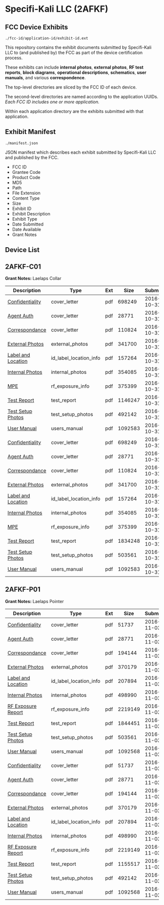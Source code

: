 # Specifi-Kali LLC (2AFKF)
## FCC Device Exhibits

```
./fcc-id/application-id/exhibit-id.ext
```

This repository contains the exhibit documents submitted by Specifi-Kali LLC to (and published by) the FCC as part of the device certification process.

These exhibits can include **internal photos**, **external photos**, **RF test reports**, **block diagrams**, **operational descriptions**, **schematics**, **user manuals**, and various **correspondence**.

The top-level directories are sliced by the FCC ID of each device.

The second-level directories are named according to the application UUIDs. *Each FCC ID includes one or more application.*

Within each application directory are the exhibits submitted with that application. 

## Exhibit Manifest

```
./manifest.json
```

JSON manifest which describes each exhibit submitted by Specifi-Kali LLC and published by the FCC.

- FCC ID
- Grantee Code
- Product Code
- MD5
- Path
- File Extension
- Content Type
- Size
- Exhibit ID
- Exhibit Description
- Exhibit Type
- Date Submitted
- Date Available
- Grant Notes

## Device List
## 2AFKF-C01
**Grant Notes:** Laelaps Collar

| Description | Type | Ext | Size | Submitted | Available |
| ----------- | ---- | --- | ---- | --------- | --------- |
| [Confidentiality](2AFKF-C01/86d64f4e4e1389a420c9f3b4623b4cb0/3181894.pdf) | cover_letter | pdf | 698249 | 2016-10-31 | 2016-11-01 |
| [Agent Auth](2AFKF-C01/86d64f4e4e1389a420c9f3b4623b4cb0/3181895.pdf) | cover_letter | pdf | 28771 | 2016-10-31 | 2016-11-01 |
| [Correspondance](2AFKF-C01/86d64f4e4e1389a420c9f3b4623b4cb0/3181896.pdf) | cover_letter | pdf | 110824 | 2016-10-31 | 2016-11-01 |
| [External Photos](2AFKF-C01/86d64f4e4e1389a420c9f3b4623b4cb0/3181897.pdf) | external_photos | pdf | 341700 | 2016-10-31 | 2016-11-01 |
| [Label and Location](2AFKF-C01/86d64f4e4e1389a420c9f3b4623b4cb0/3181898.pdf) | id_label_location_info | pdf | 157264 | 2016-10-31 | 2016-11-01 |
| [Internal Photos](2AFKF-C01/86d64f4e4e1389a420c9f3b4623b4cb0/3181899.pdf) | internal_photos | pdf | 354085 | 2016-10-31 | 2016-11-01 |
| [MPE](2AFKF-C01/86d64f4e4e1389a420c9f3b4623b4cb0/3181900.pdf) | rf_exposure_info | pdf | 375399 | 2016-10-31 | 2016-11-01 |
| [Test Report](2AFKF-C01/86d64f4e4e1389a420c9f3b4623b4cb0/3181920.pdf) | test_report | pdf | 1146247 | 2016-10-31 | 2016-11-01 |
| [Test Setup Photos](2AFKF-C01/86d64f4e4e1389a420c9f3b4623b4cb0/3181921.pdf) | test_setup_photos | pdf | 492142 | 2016-10-31 | 2016-11-01 |
| [User Manual](2AFKF-C01/86d64f4e4e1389a420c9f3b4623b4cb0/3181903.pdf) | users_manual | pdf | 1092583 | 2016-10-31 | 2016-11-01 |
| [Confidentiality](2AFKF-C01/c61687ecac8b6f0a0954c8370579c410/3181894.pdf) | cover_letter | pdf | 698249 | 2016-10-31 | 2016-11-01 |
| [Agent Auth](2AFKF-C01/c61687ecac8b6f0a0954c8370579c410/3181895.pdf) | cover_letter | pdf | 28771 | 2016-10-31 | 2016-11-01 |
| [Correspondance](2AFKF-C01/c61687ecac8b6f0a0954c8370579c410/3181896.pdf) | cover_letter | pdf | 110824 | 2016-10-31 | 2016-11-01 |
| [External Photos](2AFKF-C01/c61687ecac8b6f0a0954c8370579c410/3181897.pdf) | external_photos | pdf | 341700 | 2016-10-31 | 2016-11-01 |
| [Label and Location](2AFKF-C01/c61687ecac8b6f0a0954c8370579c410/3181898.pdf) | id_label_location_info | pdf | 157264 | 2016-10-31 | 2016-11-01 |
| [Internal Photos](2AFKF-C01/c61687ecac8b6f0a0954c8370579c410/3181899.pdf) | internal_photos | pdf | 354085 | 2016-10-31 | 2016-11-01 |
| [MPE](2AFKF-C01/c61687ecac8b6f0a0954c8370579c410/3181900.pdf) | rf_exposure_info | pdf | 375399 | 2016-10-31 | 2016-11-01 |
| [Test Report](2AFKF-C01/c61687ecac8b6f0a0954c8370579c410/3181901.pdf) | test_report | pdf | 1834248 | 2016-10-31 | 2016-11-01 |
| [Test Setup Photos](2AFKF-C01/c61687ecac8b6f0a0954c8370579c410/3181902.pdf) | test_setup_photos | pdf | 503561 | 2016-10-31 | 2016-11-01 |
| [User Manual](2AFKF-C01/c61687ecac8b6f0a0954c8370579c410/3181903.pdf) | users_manual | pdf | 1092583 | 2016-10-31 | 2016-11-01 |
## 2AFKF-P01
**Grant Notes:** Laelaps Pointer

| Description | Type | Ext | Size | Submitted | Available |
| ----------- | ---- | --- | ---- | --------- | --------- |
| [Confidentiality](2AFKF-P01/fc175f6c53bd671f6b1af9c000875442/3185600.pdf) | cover_letter | pdf | 51737 | 2016-11-03 | 2016-11-04 |
| [Agent Auth](2AFKF-P01/fc175f6c53bd671f6b1af9c000875442/3185601.pdf) | cover_letter | pdf | 28771 | 2016-11-03 | 2016-11-04 |
| [Correspondance](2AFKF-P01/fc175f6c53bd671f6b1af9c000875442/3185602.pdf) | cover_letter | pdf | 194144 | 2016-11-03 | 2016-11-04 |
| [External Photos](2AFKF-P01/fc175f6c53bd671f6b1af9c000875442/3185603.pdf) | external_photos | pdf | 370179 | 2016-11-03 | 2016-11-04 |
| [Label and Location](2AFKF-P01/fc175f6c53bd671f6b1af9c000875442/3185604.pdf) | id_label_location_info | pdf | 207894 | 2016-11-03 | 2016-11-04 |
| [Internal Photos](2AFKF-P01/fc175f6c53bd671f6b1af9c000875442/3185605.pdf) | internal_photos | pdf | 498990 | 2016-11-03 | 2016-11-04 |
| [RF Exposure Report](2AFKF-P01/fc175f6c53bd671f6b1af9c000875442/3185606.pdf) | rf_exposure_info | pdf | 2219149 | 2016-11-03 | 2016-11-04 |
| [Test Report](2AFKF-P01/fc175f6c53bd671f6b1af9c000875442/3185607.pdf) | test_report | pdf | 1844451 | 2016-11-03 | 2016-11-04 |
| [Test Setup Photos](2AFKF-P01/fc175f6c53bd671f6b1af9c000875442/3185608.pdf) | test_setup_photos | pdf | 503561 | 2016-11-03 | 2016-11-04 |
| [User Manual](2AFKF-P01/fc175f6c53bd671f6b1af9c000875442/3185609.pdf) | users_manual | pdf | 1092568 | 2016-11-03 | 2016-11-04 |
| [Confidentiality](2AFKF-P01/bb998507e467a224ec7ce5031e35e3aa/3185600.pdf) | cover_letter | pdf | 51737 | 2016-11-03 | 2016-11-04 |
| [Agent Auth](2AFKF-P01/bb998507e467a224ec7ce5031e35e3aa/3185601.pdf) | cover_letter | pdf | 28771 | 2016-11-03 | 2016-11-04 |
| [Correspondance](2AFKF-P01/bb998507e467a224ec7ce5031e35e3aa/3185602.pdf) | cover_letter | pdf | 194144 | 2016-11-03 | 2016-11-04 |
| [External Photos](2AFKF-P01/bb998507e467a224ec7ce5031e35e3aa/3185603.pdf) | external_photos | pdf | 370179 | 2016-11-03 | 2016-11-04 |
| [Label and Location](2AFKF-P01/bb998507e467a224ec7ce5031e35e3aa/3185604.pdf) | id_label_location_info | pdf | 207894 | 2016-11-03 | 2016-11-04 |
| [Internal Photos](2AFKF-P01/bb998507e467a224ec7ce5031e35e3aa/3185605.pdf) | internal_photos | pdf | 498990 | 2016-11-03 | 2016-11-04 |
| [RF Exposure Report](2AFKF-P01/bb998507e467a224ec7ce5031e35e3aa/3185606.pdf) | rf_exposure_info | pdf | 2219149 | 2016-11-03 | 2016-11-04 |
| [Test Report](2AFKF-P01/bb998507e467a224ec7ce5031e35e3aa/3185641.pdf) | test_report | pdf | 1155517 | 2016-11-03 | 2016-11-04 |
| [Test Setup Photos](2AFKF-P01/bb998507e467a224ec7ce5031e35e3aa/3185642.pdf) | test_setup_photos | pdf | 492142 | 2016-11-03 | 2016-11-04 |
| [User Manual](2AFKF-P01/bb998507e467a224ec7ce5031e35e3aa/3185609.pdf) | users_manual | pdf | 1092568 | 2016-11-03 | 2016-11-04 |
